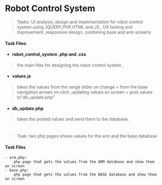 
# Robot Control System
> Tasks:   UI analysis, design and implementation for robot control system using JQUERY,PHP,HTML and JS , UX testing and improvement ,responsive design, combining base and arm screens

#### Task Files:
- #### robot_control_system .php and .css
>the main files for designing the robot control system , 
- #### values.js 
> takes the values from the range slider on change + from the base navigation arrows on click  ,updating values on screen + post values to"db_update.php"
- #### db_update.php
> takes the posted values and send them to the database.
#
> Tsak: two php pages shows values for the arm and the base database
#### Task Files
```` 
- arm.php:
    php page that gets the values from the ARM database and show them on screen 
- base.php:
    php page that gets the values from the BASE database and show them on screen 
````
